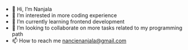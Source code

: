 - 👋 Hi, I’m Nanjala
- 👀 I’m interested in more coding experience
- 🌱 I’m currently learning frontend development
- 💞️ I’m looking to collaborate on more tasks related to my programming path
- 📫 How to reach me nancienanjala@gmail.com

<!---
Nanjala257/Nanjala257 is a ✨ special ✨ repository because its `README.md` (this file) appears on your GitHub profile.
You can click the Preview link to take a look at your changes.
--->
